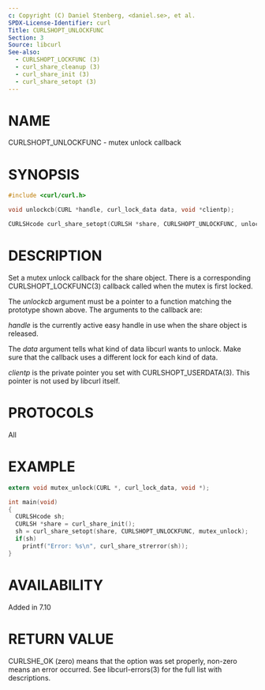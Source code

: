 ```yaml
---
c: Copyright (C) Daniel Stenberg, <daniel.se>, et al.
SPDX-License-Identifier: curl
Title: CURLSHOPT_UNLOCKFUNC
Section: 3
Source: libcurl
See-also:
  - CURLSHOPT_LOCKFUNC (3)
  - curl_share_cleanup (3)
  - curl_share_init (3)
  - curl_share_setopt (3)
---
```


# NAME

CURLSHOPT_UNLOCKFUNC - mutex unlock callback

# SYNOPSIS

~~~c
#include <curl/curl.h>

void unlockcb(CURL *handle, curl_lock_data data, void *clientp);

CURLSHcode curl_share_setopt(CURLSH *share, CURLSHOPT_UNLOCKFUNC, unlockcb);
~~~

# DESCRIPTION

Set a mutex unlock callback for the share object. There is a corresponding
CURLSHOPT_LOCKFUNC(3) callback called when the mutex is first locked.

The *unlockcb* argument must be a pointer to a function matching the
prototype shown above. The arguments to the callback are:

*handle* is the currently active easy handle in use when the share object
is released.

The *data* argument tells what kind of data libcurl wants to unlock. Make
sure that the callback uses a different lock for each kind of data.

*clientp* is the private pointer you set with CURLSHOPT_USERDATA(3).
This pointer is not used by libcurl itself.

# PROTOCOLS

All

# EXAMPLE

~~~c
extern void mutex_unlock(CURL *, curl_lock_data, void *);

int main(void)
{
  CURLSHcode sh;
  CURLSH *share = curl_share_init();
  sh = curl_share_setopt(share, CURLSHOPT_UNLOCKFUNC, mutex_unlock);
  if(sh)
    printf("Error: %s\n", curl_share_strerror(sh));
}
~~~

# AVAILABILITY

Added in 7.10

# RETURN VALUE

CURLSHE_OK (zero) means that the option was set properly, non-zero means an
error occurred. See libcurl-errors(3) for the full list with
descriptions.
